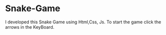 # Snake-Game
I developed this Snake Game using Html,Css, Js. To start the game click the arrows in the KeyBoard.
